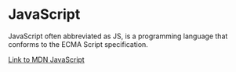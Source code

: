 # JavaScript

JavaScript often abbreviated as JS, is a programming language that conforms to the ECMA Script specification.

[Link to MDN JavaScript](https://developer.mozilla.org/en-US/docs/Web/JavaScript)